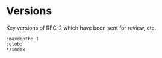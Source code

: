 # Versions

Key versions of RFC-2 which have been sent for review, etc.

```{toctree}
:maxdepth: 1
:glob:
*/index
```

